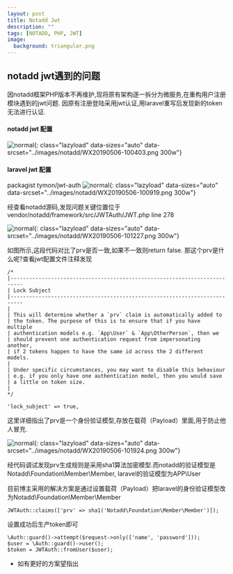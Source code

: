 ```yaml
---
layout: post
title: Notadd Jwt
description: ""
tags: [NOTADD, PHP, JWT]
image:
  background: triangular.png
---
```


## notadd jwt遇到的问题

因notadd框架PHP版本不再维护,现将原有架构逐一拆分为微服务,在重构用户注册模块遇到的jwt问题.
因原有注册登陆采用jwt认证,用laravel重写后发现新的token无法进行认证.

#### notadd jwt 配置

![normal](){: class="lazyload" data-sizes="auto" data-srcset="../images/notadd/WX20190506-100403.png 300w"}

#### laravel jwt 配置
packagist tymon/jwt-auth
![normal](){: class="lazyload" data-sizes="auto" data-srcset="../images/notadd/WX20190506-100919.png 300w"}

经查看notadd源码,发现问题关键位置位于vendor/notadd/framework/src/JWTAuth/JWT.php line 278

![normal](){: class="lazyload" data-sizes="auto" data-srcset="../images/notadd/WX20190506-101227.png 300w"}

如图所示,这段代码对比了prv是否一致,如果不一致则return false.
那这个prv是什么呢?查看jwt配置文件注释发现

    /*
    |--------------------------------------------------------------------------
    | Lock Subject
    |--------------------------------------------------------------------------
    |
    | This will determine whether a `prv` claim is automatically added to
    | the token. The purpose of this is to ensure that if you have multiple
    | authentication models e.g. `App\User` & `App\OtherPerson`, then we
    | should prevent one authentication request from impersonating another,
    | if 2 tokens happen to have the same id across the 2 different models.
    |
    | Under specific circumstances, you may want to disable this behaviour
    | e.g. if you only have one authentication model, then you would save
    | a little on token size.
    |
    */

    'lock_subject' => true,

这里详细指出了prv是一个身份验证模型,存放在载荷（Payload）里面,用于防止他人冒充.

![normal](){: class="lazyload" data-sizes="auto" data-srcset="../images/notadd/WX20190506-101924.png 300w"}

经代码调试发现prv生成规则是采用sha1算法加密模型.而notadd的验证模型是Notadd\Foundation\Member\Member,
laravel的验证模型为APP\User

目前博主采用的解决方案是通过设置载荷（Payload）把laravel的身份验证模型改为Notadd\Foundation\Member\Member

    JWTAuth::claims(['prv' => sha1('Notadd\Foundation\Member\Member')]);

设置成功后生产token即可

    \Auth::guard()->attempt($request->only(['name', 'password']));
    $user = \Auth::guard()->user(); 
    $token = JWTAuth::fromUser($user);   

* 如有更好的方案望指出
